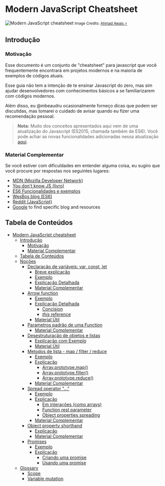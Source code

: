 # Modern JavaScript Cheatsheet

![Modern JavaScript cheatsheet](https://i.imgur.com/aexPxMb.png)
<small>Image Credits: [Ahmad Awais ⚡️](https://github.com/ahmadawais)</small>

## Introdução

### Motivação

Esse documento é um conjunto de "cheatsheet" para javascript que você frequentemente encontrará em projetos modernos e na maioria de exemplos de códigos atuais.

Esse guia não tem a intenção de te ensinar Javascript do zero, mas sim ajudar desenvolvedores com conhecimentos básicos a se familiarizarem com códigos modernos.

Além disso, eu @mbeaudru ocasionalmente forneço dicas que podem ser discutidas, mas tomarei o cuidado de avisar quando eu fizer uma recomendação pessoal.

> **Nota:** Muito dos conceitos apresentados aqui vem de uma atualização do Javascript (ES2015, chamada também de ES6). Você pode achar as novas funcionalidades adicionadas nessa atualização [aqui](http://es6-features.org).

### Material Complementar

Se você estiver com dificuldades em entender alguma coisa, eu sugiro que você procure por respostas nos seguintes lugares:

- [MDN (Mozilla Developer Network)](https://developer.mozilla.org/fr/search?q=)
- [You don't know JS (livro)](https://github.com/getify/You-Dont-Know-JS)
- [ES6 Funcionalidades e exemplos](http://es6-features.org)
- [WesBos blog (ES6)](http://wesbos.com/category/es6/)
- [Reddit (JavaScript)](https://www.reddit.com/r/javascript/)
- [Google](https://www.google.com/) to find specific blog and resources

## Tabela de Conteúdos

- [Modern JavaScript cheatsheet](#modern-javascript-cheatsheet)
  * [Introdução](#introduction)
    + [Motivação](#motivation)
    + [Material Complementar](#complementary-resources)
  * [Tabela de Conteúdos](#table-of-contents)
  * [Noções](#notions)
    + [Declaração de variáveis: var, const, let](#variable-declaration-var-const-let)
      - [Breve explicação](#short-explanation)
      - [Exemplo](#sample-code)
      - [Explicação Detalhada](#detailed-explanation)
      - [Material Complementar](#external-resource)
    + [Arrow function](#-arrow-function)
      - [Exemplo](#sample-code-1)
      - [Explicação Detalhada](#detailed-explanation-1)
        * [Concision](#concision)
        * [*this* reference](#this-reference)
      - [Material Útil](#useful-resources)
    + [Parametros padrão de uma Function](#function-default-parameter-value)
      - [Material Complementar](#external-resource-1)
    + [Desestruturação de objetos e listas](#destructuring-objects-and-arrays)
      - [Explicação com Exemplo](#explanation-with-sample-code)
      - [Material Útil](#useful-resources-1)
    + [Metodos de lista - map / filter / reduce](#array-methods---map--filter--reduce)
      - [Exemplo](#sample-code-2)
      - [Explicação](#explanation)
        * [Array.prototype.map()](#arrayprototypemap)
        * [Array.prototype.filter()](#arrayprototypefilter)
        * [Array.prototype.reduce()](#arrayprototypereduce)
      - [Material Complementar](#external-resource)
    + [Spread operator "..."](#spread-operator-)
      - [Exemplo](#sample-code-3)
      - [Explicação](#explanation-1)
        * [Em interações (como arrays)](#in-iterables-like-array)
        * [Function rest parameter](#function-rest-parameter)
        * [Object properties spreading](#object-properties-spreading)
      - [Material Complementar](#external-resources)
    + [Object property shorthand](#object-property-shorthand)
      - [Explicação](#explanation-2)
      - [Material Complementar](#external-resources-1)
    + [Promises](#promises)
      - [Exemplo](#sample-code-4)
      - [Explicação](#explanation-3)
        * [Criando uma promise](#create-the-promise)
        * [Usando uma promise](#use-the-promise)
  * [Glossary](#glossary)
    + [Scope](#-scope)
    + [Variable mutation](#-variable-mutation)
